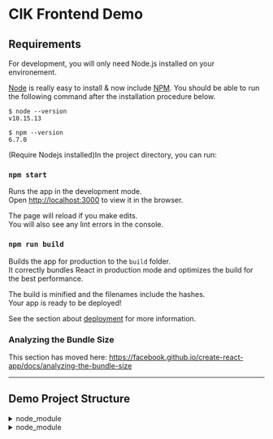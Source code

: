 # CIK Frontend Demo

## Requirements

For development, you will only need Node.js installed on your environement.

[Node](http://nodejs.org/) is really easy to install & now include [NPM](https://npmjs.org/).
You should be able to run the following command after the installation procedure
below.

    $ node --version
    v10.15.13

    $ npm --version
    6.7.0

(Require Nodejs installed)In the project directory, you can run:

### `npm start`

Runs the app in the development mode.<br>
Open [http://localhost:3000](http://localhost:3000) to view it in the browser.

The page will reload if you make edits.<br>
You will also see any lint errors in the console.

### `npm run build`

Builds the app for production to the `build` folder.<br>
It correctly bundles React in production mode and optimizes the build for the best performance.

The build is minified and the filenames include the hashes.<br>
Your app is ready to be deployed!

See the section about [deployment](https://facebook.github.io/create-react-app/docs/deployment) for more information.

### Analyzing the Bundle Size

This section has moved here: https://facebook.github.io/create-react-app/docs/analyzing-the-bundle-size

___

## Demo Project Structure

<details>
  <summary>node_module</summary>
  
  ### Dependency packages
</details>

<details>
  <summary>node_module</summary>
  
  ### Dependency packages
  <details>
  <summary>node_module</summary>
  
  ### Dependency packages
</details>
</details>
